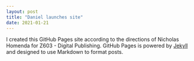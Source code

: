```yaml
---
layout: post
title: "Daniel launches site"
date: 2021-01-21
---
```


I created this GitHub Pages site according to the directions of Nicholas Homenda for Z603 - Digital Publishing. GitHub Pages is powered by [Jekyll](http://jekyllrb.com) and designed to use Markdown to format posts.
